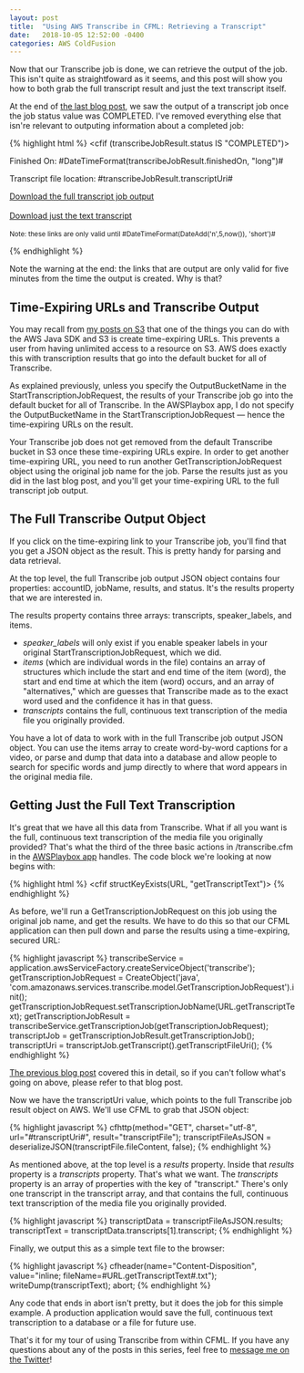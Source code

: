 ```yaml
---
layout: post
title:  "Using AWS Transcribe in CFML: Retrieving a Transcript"
date:   2018-10-05 12:52:00 -0400
categories: AWS ColdFusion
---
```

Now that our Transcribe job is done, we can retrieve the output of the job. This isn't quite as straightfoward as it seems, and this post will show you how to both grab the full transcript result and just the text transcript itself.

At the end of [the last blog post](/aws/coldfusion/2018/09/28/Using-AWS-Transcribe-in-CFML-Part-3.html), we saw the output of a transcript job once the job status value was COMPLETED. I've removed everything else that isn're relevant to outputing information about a completed job:

{% highlight html %}
  <cfif (transcribeJobResult.status IS "COMPLETED")>
    <p>Finished On: #DateTimeFormat(transcribeJobResult.finishedOn, "long")#</p>
    <p>Transcript file location: #transcribeJobResult.transcriptUri#</p>
    <p><a href="#transcribeJobResult.transcriptUri#" download>Download the full transcript job output</a>
    <br/><br/><a href="transcribe.cfm?getTranscriptText=#transcribeJobResult.jobName#" download>Download just the text transcript</a>
    <br/><br/><small>Note: these links are only valid until #DateTimeFormat(DateAdd('n',5,now()), 'short')#</small></p>
{% endhighlight %}

Note the warning at the end: the links that are output are only valid for five minutes from the time the output is created. Why is that?

## Time-Expiring URLs and Transcribe Output

You may recall from [my posts on S3](https://brianklaas.net/aws/coldfusion/2018/05/26/Using-Simple-Storage-Service-in-CFML-Part-2.html) that one of the things you can do with the AWS Java SDK and S3 is create time-expiring URLs. This prevents a user from having unlimited access to a resource on S3. AWS does exactly this with transcription results that go into the default bucket for all of Transcribe. 

As explained previously, unless you specify the OutputBucketName in the StartTranscriptionJobRequest, the results of your Transcribe job go into the default bucket for all of Transcribe. In the AWSPlaybox app, I do not specify the OutputBucketName in the StartTranscriptionJobRequest &mdash; hence the time-expiring URLs on the result.

Your Transcribe job does not get removed from the default Transcribe bucket in S3 once these time-expiring URLs expire. In order to get another time-expiring URL, you need to run another GetTranscriptionJobRequest object using the original job name for the job. Parse the results just as you did in the last blog post, and you'll get your time-expiring URL to the full transcript job output.

## The Full Transcribe Output Object

If you click on the time-expiring link to your Transcribe job, you'll find that you get a JSON object as the result. This is pretty handy for parsing and data retrieval.

At the top level, the full Transcribe job output JSON object contains four properties: accountID, jobName, results, and status. It's the results property that we are interested in.

The results property contains three arrays: transcripts, speaker_labels, and items.

- *speaker_labels* will only exist if you enable speaker labels in your original StartTranscriptionJobRequest, which we did.
- *items* (which are individual words in the file) contains an array of structures which include the start and end time of the item (word), the start and end time at which the item (word) occurs, and an array of "alternatives," which are guesses that Transcribe made as to the exact word used and the confidence it has in that guess.
- *transcripts* contains the full, continuous text transcription of the media file you originally provided.

You have a lot of data to work with in the full Transcribe job output JSON object. You can use the items array to create word-by-word captions for a video, or parse and dump that data into a database and allow people to search for specific words and jump directly to where that word appears in the original media file.

## Getting Just the Full Text Transcription

It's great that we have all this data from Transcribe. What if all you want is the full, continuous text transcription of the media file you originally provided? That's what the third of the three basic actions in /transcribe.cfm in the [AWSPlaybox app](https://github.com/brianklaas/awsPlaybox) handles. The code block we're looking at now begins with:

{% highlight html %}
<cfif structKeyExists(URL, "getTranscriptText")>
{% endhighlight %}

As before, we'll run a GetTranscriptionJobRequest on this job using the original job name, and get the results. We have to do this so that our CFML application can then pull down and parse the results using a time-expiring, secured URL:

{% highlight javascript %}
transcribeService = application.awsServiceFactory.createServiceObject('transcribe');
getTranscriptionJobRequest = CreateObject('java', 'com.amazonaws.services.transcribe.model.GetTranscriptionJobRequest').init();
getTranscriptionJobRequest.setTranscriptionJobName(URL.getTranscriptText);
getTranscriptionJobResult = transcribeService.getTranscriptionJob(getTranscriptionJobRequest);
transcriptJob = getTranscriptionJobResult.getTranscriptionJob();
transcriptUri = transcriptJob.getTranscript().getTranscriptFileUri();
{% endhighlight %}

[The previous blog post](/aws/coldfusion/2018/09/28/Using-AWS-Transcribe-in-CFML-Part-3.html) covered this in detail, so if you can't follow what's going on above, please refer to that blog post.

Now we have the transcriptUri value, which points to the full Transcribe job result object on AWS. We'll use CFML to grab that JSON object:

{% highlight javascript %}
cfhttp(method="GET", charset="utf-8", url="#transcriptUri#", result="transcriptFile");
transcriptFileAsJSON = deserializeJSON(transcriptFile.fileContent, false);
{% endhighlight %}

As mentioned above, at the top level is a *results* property. Inside that *results* property is a *transcripts* property. That's what we want. The *transcripts* property is an array of properties with the key of "transcript." There's only one transcript in the transcript array, and that contains the full, continuous text transcription of the media file you originally provided.

{% highlight javascript %}
transcriptData = transcriptFileAsJSON.results;
transcriptText = transcriptData.transcripts[1].transcript;
{% endhighlight %}

Finally, we output this as a simple text file to the browser:

{% highlight javascript %}
cfheader(name="Content-Disposition", value="inline; fileName=#URL.getTranscriptText#.txt");
writeDump(transcriptText);
abort;
{% endhighlight %}

Any code that ends in abort isn't pretty, but it does the job for this simple example. A production application would save the full, continuous text transcription to a database or a file for future use.

That's it for my tour of using Transcribe from within CFML. If you have any questions about any of the posts in this series, feel free to <a href="https://twitter.com/brian_klaas">message me on the Twitter</a>!
